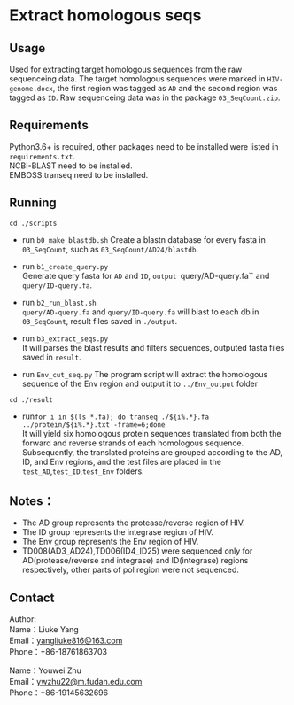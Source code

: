 # Extract homologous seqs

## Usage

Used for extracting target homologous sequences from the raw sequenceing data.
The target homologous sequences were marked in `HIV-genome.docx`, the first region was tagged as `AD` and the second region was tagged as `ID`. Raw sequenceing data was in the package `03_SeqCount.zip`.

## Requirements

Python3.6+ is required, other packages need to be installed were listed in `requirements.txt`.<br>
NCBI-BLAST need to be installed.<br>
EMBOSS:transeq need to be installed.

## Running

`cd ./scripts`

+ run `b0_make_blastdb.sh` 
Create a blastn database for every fasta in `03_SeqCount`, such as `03_SeqCount/AD24/blastdb`.

+ run `b1_create_query.py`  
Generate query fasta for `AD` and `ID`, `output `query/AD-query.fa`` and `query/ID-query.fa`.

+ run `b2_run_blast.sh`  
`query/AD-query.fa` and `query/ID-query.fa` will blast to each db in `03_SeqCount`, 
result files saved in `./output`.

+ run `b3_extract_seqs.py`  
It will parses the blast results and filters sequences, outputed fasta files saved in `result`.

+ run `Env_cut_seq.py`
The program script will extract the homologous sequence of the Env region and output it to `../Env_output` folder

`cd ./result`

+ run`for i in $(ls *.fa); do transeq ./${i%.*}.fa ../protein/${i%.*}.txt -frame=6;done`  
It will yield six homologous protein sequences translated from both the forward and reverse strands of each homologous sequence. Subsequently, the translated proteins are grouped according to the AD, ID, and Env regions, and the test files are placed in the `test_AD`,`test_ID`,`test_Env` folders.

## Notes：
+ The AD group represents the protease/reverse region of HIV.
+ The ID group represents the integrase region of HIV.
+ The Env group represents the Env region of HIV.
+ TD008(AD3_AD24),TD006(ID4_ID25) were sequenced only for AD(protease/reverse and integrase) and ID(integrase) regions respectively, other parts of pol region were not sequenced.

## Contact
Author:<br>
Name：Liuke Yang<br>
Email：yangliuke816@163.com<br>
Phone：+86-18761863703

Name：Youwei Zhu<br>
Email：ywzhu22@m.fudan.edu.com<br>
Phone：+86-19145632696
